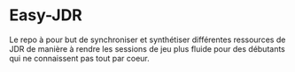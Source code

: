 # Easy-JDR

Le repo à pour but de synchroniser et synthétiser différentes ressources de JDR de manière à rendre les sessions de jeu plus fluide pour des débutants qui ne connaissent pas tout par coeur.
